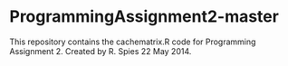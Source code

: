 ProgrammingAssignment2-master
=============================

This repository contains the cachematrix.R code for Programming Assignment 2.
Created by R. Spies  22 May 2014.
